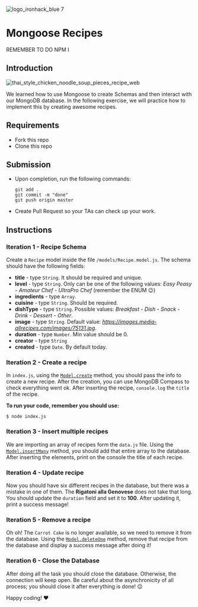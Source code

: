 ![logo_ironhack_blue 7](https://user-images.githubusercontent.com/23629340/40541063-a07a0a8a-601a-11e8-91b5-2f13e4e6b441.png)

# Mongoose Recipes

REMEMBER TO DO NPM I 

## Introduction

![thai_style_chicken_noodle_soup_pieces_recipe_web](https://user-images.githubusercontent.com/23629340/38369283-ac1bda62-38e7-11e8-9c9b-d9df623f1bc3.jpg)

We learned how to use Mongoose to create Schemas and then interact with our MongoDB database. In the following exercise, we will practice how to implement this by creating awesome recipes.

## Requirements

- Fork this repo
- Clone this repo

## Submission

- Upon completion, run the following commands:

  ```
  git add .
  git commit -m "done"
  git push origin master
  ```

- Create Pull Request so your TAs can check up your work.

## Instructions

### Iteration 1 - Recipe Schema

Create a `Recipe` model inside the file `/models/Recipe.model.js`. The schema should have the following fields:

- **title** - type `String`. It should be required and unique.
- **level** - type `String`. Only can be one of the following values: _Easy Peasy_ - _Amateur Chef_ - _UltraPro Chef_ (remember the ENUM :wink:)
- **ingredients** - type `Array`.
- **cuisine** - type `String`. Should be required.
- **dishType** - type `String`. Possible values: _Breakfast_ - _Dish_ - _Snack_ - _Drink_ - _Dessert_ - _Other_.
- **image** - type `String`. Default value: _https://images.media-allrecipes.com/images/75131.jpg_.
- **duration** - type `Number`. Min value should be 0.
- **creator** - type `String`
- **created** - type `Date`. By default today.

### Iteration 2 - Create a recipe

In `index.js`, using the [`Model.create`](https://mongoosejs.com/docs/api.html#model_Model.create) method, you should pass the info to create a new recipe. After the creation, you can use MongoDB Compass to check everything went ok. After inserting the recipe, `console.log` the `title` of the recipe.

**To run your code, remember you should use:**

```shell
$ node index.js
```

### Iteration 3 - Insert multiple recipes

We are importing an array of recipes form the `data.js` file. Using the [`Model.insertMany`](https://mongoosejs.com/docs/api.html#model_Model.insertMany) method, you should add that entire array to the database. After inserting the elements, print on the console the title of each recipe.

### Iteration 4 - Update recipe

Now you should have six different recipes in the database, but there was a mistake in one of them. The **Rigatoni alla Genovese** does not take that long. You should update the `duration` field and set it to **100**. After updating it, print a success message!

### Iteration 5 - Remove a recipe

Oh oh! The `Carrot Cake` is no longer available, so we need to remove it from the database. Using the [`Model.deleteOne`](https://mongoosejs.com/docs/api.html#model_Model.deleteOne) method, remove that recipe from the database and display a success message after doing it!

### Iteration 6 - Close the Database

After doing all the task you should close the database. Otherwise, the connection will keep open. Be careful about the asynchronicity of all process; you should close it after everything is done! :wink:

Happy coding! :heart:
